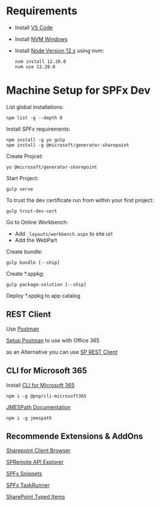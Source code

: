 # Requirements

- Install [VS Code](https://code.visualstudio.com/download)
- Install [NVM Windows](https://github.com/coreybutler/nvm-windows)
- Install [Node Version 12.x](https://nodejs.org/en/download/releases/) using nvm:

    ```
    nvm install 12.20.0
    nvm use 12.20.0
    ```
# Machine Setup for SPFx Dev

List global installations:

```
npm list -g --depth 0
```

Install SPFx requirements:

```
npm install -g yo gulp
npm install -g @microsoft/generator-sharepoint
```

Create Projcet:

```
yo @microsoft/generator-sharepoint
```

Start Project:

```
gulp serve
```

To trust the dev certificate run from within your first project:

```
gulp trust-dev-cert
```

Go to Online Workbench:

- Add `_layouts/workbench.aspx` to site url
- Add the WebPart

Create bundle:

```
gulp bundle [--ship]
```

Create *.sppkg:

```
gulp package-solution [--ship]
```

Deploy *.sppkg to app catalog

## REST Client

Use [Postman](https://www.getpostman.com/)

[Setup Postman](https://blogs.msdn.microsoft.com/emeamsgdev/2018/08/03/querying-the-office-365-management-apis-using-postman/) to use with Office 365

as an Alternative you can use [SP REST Client](https://marketplace.visualstudio.com/items?itemName=s-kainet.rest-client)

## CLI for Microsoft 365

Install [CLI for Microsoft 365](https://pnp.github.io/cli-microsoft365/)

```
npm i -g @pnp/cli-microsoft365
```

[JMESPath Documentation](http://jmespath.org/)

```
npm i -g jmespath
```

## Recommende Extensions & AddOns

[Sharepoint Client Browser](https://github.com/bramdejager/spcb)

[SPRemote API Explorer](https://marketplace.visualstudio.com/items?itemName=SteveCurranMVP.SPRemoteAPIExplorer)

[SPFx Snippets](https://marketplace.visualstudio.com/items?itemName=eliostruyf.spfx-snippets)

[SPFx TaskRunner](https://marketplace.visualstudio.com/items?itemName=eliostruyf.vscode-spfx-task-runner)

[SharePoint Typed Items](https://marketplace.visualstudio.com/items?itemName=s-kainet.sharepoint-typed-item)

